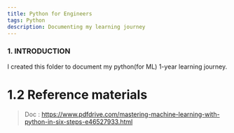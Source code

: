 ```yaml
---
title: Python for Engineers
tags: Python
description: Documenting my learning journey
---
```

### 1. INTRODUCTION
I created this folder to document my python(for ML) 1-year learning journey.
# 1.2 Reference materials
> Doc : https://www.pdfdrive.com/mastering-machine-learning-with-python-in-six-steps-e46527933.html




